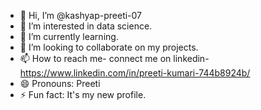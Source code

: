 - 👋 Hi, I’m @kashyap-preeti-07
- 👀 I’m interested in data science.
- 🌱 I’m currently learning.
- 💞️ I’m looking to collaborate on my projects.
- 📫 How to reach me- connect me on linkedin-https://www.linkedin.com/in/preeti-kumari-744b8924b/
- 😄 Pronouns: Preeti
- ⚡ Fun fact: It's my new profile.

<!---
kashyap-preeti-07/kashyap-preeti-07 is a ✨ special ✨ repository because its `README.md` (this file) appears on your GitHub profile.
You can click the Preview link to take a look at your changes.
--->
